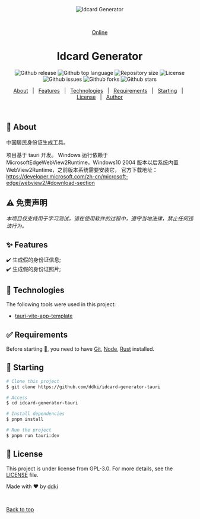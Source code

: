 <div align="center" id="top"> 
  <img src="./public/favicon.ico" alt="Idcard Generator" />

&#xa0;

<a href="ddki.github.io/idcard-generator-tauri/">Online</a>

</div>

<h1 align="center">Idcard Generator</h1>

<p align="center">
  <img alt="Github release" src="https://img.shields.io/github/release/ddki/idcard-generator-tauri">

  <img alt="Github top language" src="https://img.shields.io/github/languages/top/ddki/idcard-generator-tauri">

  <!-- <img alt="Github language count" src="https://img.shields.io/github/languages/count/ddki/idcard-generator-tauri"> -->

  <img alt="Repository size" src="https://img.shields.io/github/repo-size/ddki/idcard-generator-tauri">

  <img alt="License" src="https://img.shields.io/github/license/ddki/idcard-generator-tauri">

  <img alt="Github issues" src="https://img.shields.io/github/issues/ddki/idcard-generator-tauri" />

  <img alt="Github forks" src="https://img.shields.io/github/forks/ddki/idcard-generator-tauri" />

  <img alt="Github stars" src="https://img.shields.io/github/stars/ddki/idcard-generator-tauri" />
</p>

<!-- Status -->

<!-- <h4 align="center">
	🚧  Idcard Generator 🚀 Under construction...  🚧
</h4>

<hr> -->

<p align="center">
  <a href="#dart-about">About</a> &#xa0; | &#xa0; 
  <a href="#sparkles-features">Features</a> &#xa0; | &#xa0;
  <a href="#rocket-technologies">Technologies</a> &#xa0; | &#xa0;
  <a href="#white_check_mark-requirements">Requirements</a> &#xa0; | &#xa0;
  <a href="#checkered_flag-starting">Starting</a> &#xa0; | &#xa0;
  <a href="#memo-license">License</a> &#xa0; | &#xa0;
  <a href="https://github.com/ddki" target="_blank">Author</a>
</p>

<br>

## :dart: About

中国居民身份证生成工具。

项目基于 tauri 开发。 Windows 运行依赖于 MicrosoftEdgeWebView2Runtime，Windows10 2004 版本以后系统内置 WebView2Runtime，之前版本系统需要安装它， 官方下载地址：https://developer.microsoft.com/zh-cn/microsoft-edge/webview2/#download-section

## ⚠️ 免责声明

_本项目仅支持用于学习测试，请在使用软件的过程中，遵守当地法律，禁止任何违法行为。_

## :sparkles: Features

:heavy_check_mark: 生成假的身份证信息;\
:heavy_check_mark: 生成假的身份证照片;

## :rocket: Technologies

The following tools were used in this project:

- [tauri-vite-app-template](https://github.com/ddki/tauri-vite-app-template)

## :white_check_mark: Requirements

Before starting :checkered_flag:, you need to have [Git](https://git-scm.com), [Node](https://nodejs.org/en/), [Rust](https://www.rust-lang.org/) installed.

## :checkered_flag: Starting

```bash
# Clone this project
$ git clone https://github.com/ddki/idcard-generator-tauri

# Access
$ cd idcard-generator-tauri

# Install dependencies
$ pnpm install

# Run the project
$ pnpm run tauri:dev

```

## :memo: License

This project is under license from GPL-3.0. For more details, see the [LICENSE](LICENSE) file.

Made with :heart: by <a href="https://github.com/ddki" target="_blank">ddki</a>

&#xa0;

<a href="#top">Back to top</a>
